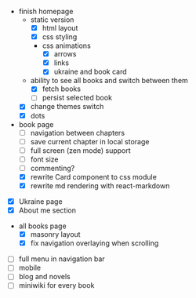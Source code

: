 - finish homepage
  - static version
    - [x] html layout
    - [x] css styling
    - css animations
      - [x] arrows
      - [x] links
      - [x] ukraine and book card
  - ability to see all books and switch between them 
    - [x] fetch books
    - [ ] persist selected book
  - [x] change themes switch
  - [x] dots
- book page
  - [ ] navigation between chapters
  - [ ] save current chapter in local storage
  - [ ] full screen (zen mode) support
  - [ ] font size
  - [ ] commenting?
  - [x] rewrite Card component to css module
  - [x] rewrite md rendering with react-markdown
- [x] Ukraine page
- [x] About me section
- all books page
  - [x] masonry layout
  - [x] fix navigation overlaying when scrolling
- [ ] full menu in navigation bar
- [ ] mobile
- [ ] blog and novels
- [ ] miniwiki for every book
